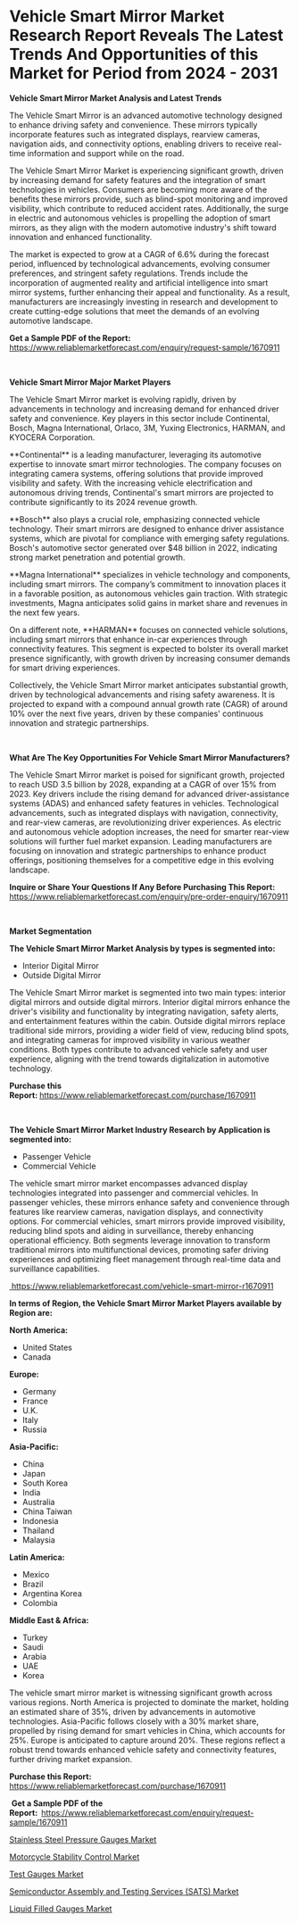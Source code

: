 <p><h1>Vehicle Smart Mirror Market Research Report Reveals The Latest Trends And Opportunities of this Market for Period from 2024 - 2031</h1></p><p><strong>Vehicle Smart Mirror Market Analysis and Latest Trends</strong></p>
<p><p>The Vehicle Smart Mirror is an advanced automotive technology designed to enhance driving safety and convenience. These mirrors typically incorporate features such as integrated displays, rearview cameras, navigation aids, and connectivity options, enabling drivers to receive real-time information and support while on the road. </p><p>The Vehicle Smart Mirror Market is experiencing significant growth, driven by increasing demand for safety features and the integration of smart technologies in vehicles. Consumers are becoming more aware of the benefits these mirrors provide, such as blind-spot monitoring and improved visibility, which contribute to reduced accident rates. Additionally, the surge in electric and autonomous vehicles is propelling the adoption of smart mirrors, as they align with the modern automotive industry's shift toward innovation and enhanced functionality.</p><p>The market is expected to grow at a CAGR of 6.6% during the forecast period, influenced by technological advancements, evolving consumer preferences, and stringent safety regulations. Trends include the incorporation of augmented reality and artificial intelligence into smart mirror systems, further enhancing their appeal and functionality. As a result, manufacturers are increasingly investing in research and development to create cutting-edge solutions that meet the demands of an evolving automotive landscape.</p></p>
<p><strong>Get a Sample PDF of the Report:&nbsp;</strong> <a href="https://www.reliablemarketforecast.com/enquiry/request-sample/1670911?utm_campaign=1906&utm_medium=2&utm_source=Github&utm_content=ia&utm_term=20122024&utm_id=vehicle-smart-mirror">https://www.reliablemarketforecast.com/enquiry/request-sample/1670911</a></p>
<p>&nbsp;</p>
<p><strong>Vehicle Smart Mirror Major Market Players</strong></p>
<p><p>The Vehicle Smart Mirror market is evolving rapidly, driven by advancements in technology and increasing demand for enhanced driver safety and convenience. Key players in this sector include Continental, Bosch, Magna International, Orlaco, 3M, Yuxing Electronics, HARMAN, and KYOCERA Corporation.</p><p>**Continental** is a leading manufacturer, leveraging its automotive expertise to innovate smart mirror technologies. The company focuses on integrating camera systems, offering solutions that provide improved visibility and safety. With the increasing vehicle electrification and autonomous driving trends, Continental's smart mirrors are projected to contribute significantly to its 2024 revenue growth.</p><p>**Bosch** also plays a crucial role, emphasizing connected vehicle technology. Their smart mirrors are designed to enhance driver assistance systems, which are pivotal for compliance with emerging safety regulations. Bosch's automotive sector generated over $48 billion in 2022, indicating strong market penetration and potential growth.</p><p>**Magna International** specializes in vehicle technology and components, including smart mirrors. The company’s commitment to innovation places it in a favorable position, as autonomous vehicles gain traction. With strategic investments, Magna anticipates solid gains in market share and revenues in the next few years.</p><p>On a different note, **HARMAN** focuses on connected vehicle solutions, including smart mirrors that enhance in-car experiences through connectivity features. This segment is expected to bolster its overall market presence significantly, with growth driven by increasing consumer demands for smart driving experiences.</p><p>Collectively, the Vehicle Smart Mirror market anticipates substantial growth, driven by technological advancements and rising safety awareness. It is projected to expand with a compound annual growth rate (CAGR) of around 10% over the next five years, driven by these companies' continuous innovation and strategic partnerships.</p></p>
<p>&nbsp;</p>
<p><strong>What Are The Key Opportunities For Vehicle Smart Mirror Manufacturers?</strong></p>
<p><p>The Vehicle Smart Mirror market is poised for significant growth, projected to reach USD 3.5 billion by 2028, expanding at a CAGR of over 15% from 2023. Key drivers include the rising demand for advanced driver-assistance systems (ADAS) and enhanced safety features in vehicles. Technological advancements, such as integrated displays with navigation, connectivity, and rear-view cameras, are revolutionizing driver experiences. As electric and autonomous vehicle adoption increases, the need for smarter rear-view solutions will further fuel market expansion. Leading manufacturers are focusing on innovation and strategic partnerships to enhance product offerings, positioning themselves for a competitive edge in this evolving landscape.</p></p>
<p><strong>Inquire or Share Your Questions If Any Before Purchasing This Report:</strong> <a href="https://www.reliablemarketforecast.com/enquiry/pre-order-enquiry/1670911?utm_campaign=1906&utm_medium=2&utm_source=Github&utm_content=ia&utm_term=20122024&utm_id=vehicle-smart-mirror">https://www.reliablemarketforecast.com/enquiry/pre-order-enquiry/1670911</a></p>
<p>&nbsp;</p>
<p><strong>Market Segmentation</strong></p>
<p><strong>The Vehicle Smart Mirror Market Analysis by types is segmented into:</strong></p>
<p><ul><li>Interior Digital Mirror</li><li>Outside Digital Mirror</li></ul></p>
<p><p>The Vehicle Smart Mirror market is segmented into two main types: interior digital mirrors and outside digital mirrors. Interior digital mirrors enhance the driver's visibility and functionality by integrating navigation, safety alerts, and entertainment features within the cabin. Outside digital mirrors replace traditional side mirrors, providing a wider field of view, reducing blind spots, and integrating cameras for improved visibility in various weather conditions. Both types contribute to advanced vehicle safety and user experience, aligning with the trend towards digitalization in automotive technology.</p></p>
<p><strong>Purchase this Report:&nbsp;</strong><a href="https://www.reliablemarketforecast.com/purchase/1670911?utm_campaign=1906&utm_medium=2&utm_source=Github&utm_content=ia&utm_term=20122024&utm_id=vehicle-smart-mirror">https://www.reliablemarketforecast.com/purchase/1670911</a></p>
<p>&nbsp;</p>
<p><strong>The Vehicle Smart Mirror Market Industry Research by Application is segmented into:</strong></p>
<p><ul><li>Passenger Vehicle</li><li>Commercial Vehicle</li></ul></p>
<p><p>The vehicle smart mirror market encompasses advanced display technologies integrated into passenger and commercial vehicles. In passenger vehicles, these mirrors enhance safety and convenience through features like rearview cameras, navigation displays, and connectivity options. For commercial vehicles, smart mirrors provide improved visibility, reducing blind spots and aiding in surveillance, thereby enhancing operational efficiency. Both segments leverage innovation to transform traditional mirrors into multifunctional devices, promoting safer driving experiences and optimizing fleet management through real-time data and surveillance capabilities.</p></p>
<p><a href="https://www.reliablemarketforecast.com/vehicle-smart-mirror-r1670911?utm_campaign=1906&utm_medium=2&utm_source=Github&utm_content=ia&utm_term=20122024&utm_id=vehicle-smart-mirror">&nbsp;https://www.reliablemarketforecast.com/vehicle-smart-mirror-r1670911</a></p>
<p><strong>In terms of Region, the Vehicle Smart Mirror Market Players available by Region are:</strong></p>
<p>
    <p> <strong> North America: </strong>
        <ul>
            <li>United States</li>
            <li>Canada</li>
        </ul>
        </p> 
    <p> <strong> Europe: </strong>
        <ul>
            <li>Germany</li>
            <li>France</li>
            <li>U.K.</li>
            <li>Italy</li>
            <li>Russia</li>
        </ul>
        </p> 
    <p> <strong> Asia-Pacific: </strong>
        <ul>
            <li>China</li>
            <li>Japan</li>
            <li>South Korea</li>
            <li>India</li>
            <li>Australia</li>
            <li>China Taiwan</li>
            <li>Indonesia</li>
            <li>Thailand</li>
            <li>Malaysia</li>
        </ul>
        </p> 
    <p> <strong> Latin America: </strong>
        <ul>
            <li>Mexico</li>
            <li>Brazil</li>
            <li>Argentina Korea</li>
            <li>Colombia</li>
        </ul>
        </p> 
    <p> <strong> Middle East & Africa: </strong>
        <ul>
            <li>Turkey</li>
            <li>Saudi</li>
            <li>Arabia</li>
            <li>UAE</li>
            <li>Korea</li>
        </ul>
    </p>
    </p>
<p><p>The vehicle smart mirror market is witnessing significant growth across various regions. North America is projected to dominate the market, holding an estimated share of 35%, driven by advancements in automotive technologies. Asia-Pacific follows closely with a 30% market share, propelled by rising demand for smart vehicles in China, which accounts for 25%. Europe is anticipated to capture around 20%. These regions reflect a robust trend towards enhanced vehicle safety and connectivity features, further driving market expansion.</p></p>
<p><strong>Purchase this Report: </strong><a href="https://www.reliablemarketforecast.com/purchase/1670911?utm_campaign=1906&utm_medium=2&utm_source=Github&utm_content=ia&utm_term=20122024&utm_id=vehicle-smart-mirror">https://www.reliablemarketforecast.com/purchase/1670911</a></p>
<p>&nbsp;<strong>Get a Sample PDF of the Report:&nbsp;&nbsp;</strong><a href="https://www.reliablemarketforecast.com/enquiry/request-sample/1670911?utm_campaign=1906&utm_medium=2&utm_source=Github&utm_content=ia&utm_term=20122024&utm_id=vehicle-smart-mirror">https://www.reliablemarketforecast.com/enquiry/request-sample/1670911</a></p>
<p><strong></strong></p>
<p><p><a href="https://www.linkedin.com/pulse/competitive-landscape-analysis-innovations-thestainless-zqj1f?utm_campaign=1906&utm_medium=2&utm_source=Github&utm_content=ia&utm_term=20122024&utm_id=vehicle-smart-mirror">Stainless Steel Pressure Gauges Market</a></p><p><a href="https://github.com/dringals/Market-Research-Report-List-6/blob/main/motorcycle-stability-control-market.md?utm_campaign=1906&utm_medium=2&utm_source=Github&utm_content=ia&utm_term=20122024&utm_id=vehicle-smart-mirror">Motorcycle Stability Control Market</a></p><p><a href="https://www.linkedin.com/pulse/market-demand-revenue-analysis-test-gauges-projected-68-ezqsf?utm_campaign=1906&utm_medium=2&utm_source=Github&utm_content=ia&utm_term=20122024&utm_id=vehicle-smart-mirror">Test Gauges Market</a></p><p><a href="https://www.linkedin.com/pulse/current-evaluation-future-growth-potential-semiconductor-ubu2f?utm_campaign=1906&utm_medium=2&utm_source=Github&utm_content=ia&utm_term=20122024&utm_id=vehicle-smart-mirror">Semiconductor Assembly and Testing Services (SATS) Market</a></p><p><a href="https://www.linkedin.com/pulse/competitive-overview-liquid-filled-gauges-market-growth-p06kf?utm_campaign=1906&utm_medium=2&utm_source=Github&utm_content=ia&utm_term=20122024&utm_id=vehicle-smart-mirror">Liquid Filled Gauges Market</a></p></p>